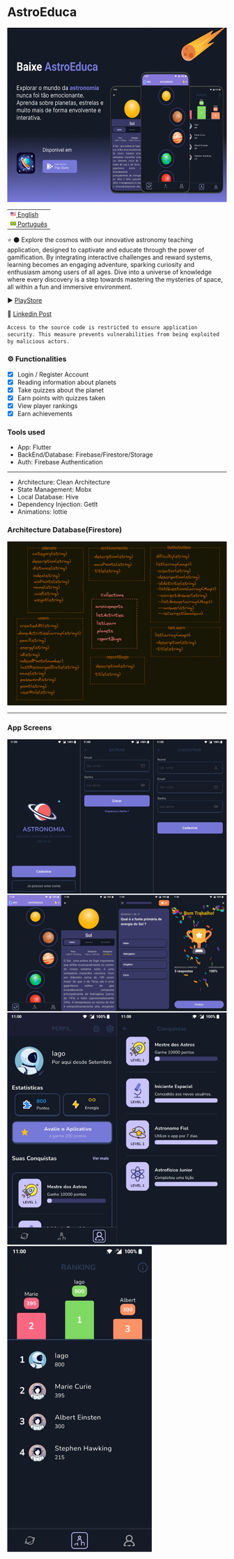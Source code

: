 # AstroEduca

<img src="https://github.com/IagoAntunes/AstroEduca/blob/main/assets/PostLinkedin.png" alt="Logo" height="400">

<table align="right">
 <tr><td><a href="README.md"><img src="https://github.com/IagoAntunes/IagoAntunes/blob/master/images/us-flag.png" height="13"> English</a></td></tr>
 <tr><td><a href="README_pt.md"><img src="https://github.com/IagoAntunes/IagoAntunes/blob/master/images/br-flag.png" height="13"> Português</a></td></tr>
</table>

:star: :new_moon: Explore the cosmos with our innovative astronomy teaching application, designed to captivate and educate through the power of gamification. By integrating interactive challenges and reward systems, learning becomes an engaging adventure, sparking curiosity and enthusiasm among users of all ages. Dive into a universe of knowledge where every discovery is a step towards mastering the mysteries of space, all within a fun and immersive environment.

:arrow_forward: [PlayStore](https://play.google.com/store/apps/details?id=com.astro.astroeduca)

:large_blue_circle: [Linkedin Post](https://www.linkedin.com/posts/iagoaferreira_flutter-firebase-playstore-activity-7114972385014874113-pv_E?utm_source=share&utm_medium=member_desktop)

```
Access to the source code is restricted to ensure application security. This measure prevents vulnerabilities from being exploited by malicious actors.
```

### ⚙️ Functionalities

- [x] Login / Register Account
- [x] Reading information about planets
- [x] Take quizzes about the planet
- [x] Earn points with quizzes taken
- [X] View player rankings
- [X] Earn achievements

### Tools used

- App: Flutter
- BackEnd/Database: Firebase/Firestore/Storage
- Auth: Firebase Authentication
---
- Architecture: Clean Architecture
- State Management: Mobx
- Local Database: Hive
- Dependency Injection: GetIt
- Animations: lottie

### Architecture Database(Firestore)
[<img alt="Databaser Architecture" src="https://github.com/IagoAntunes/AstroEduca/blob/main/assets/architecture_firestore.png"/>](FirestoreArchitecture)

---

### App Screens
[<img  alt="Warpnet"  src="https://github.com/IagoAntunes/AstroEduca/blob/main/assets/login.png"/>](Login)
[<img  alt="Warpnet"  src="https://github.com/IagoAntunes/AstroEduca/blob/main/assets/home.png"/>](Home)
[<img  alt="Warpnet"  src="https://github.com/IagoAntunes/AstroEduca/blob/main/assets/profile.png"/>](Profile)
[<img  alt="Warpnet"  src="https://github.com/IagoAntunes/AstroEduca/blob/main/assets/ranking.png"/>](Ranking)

